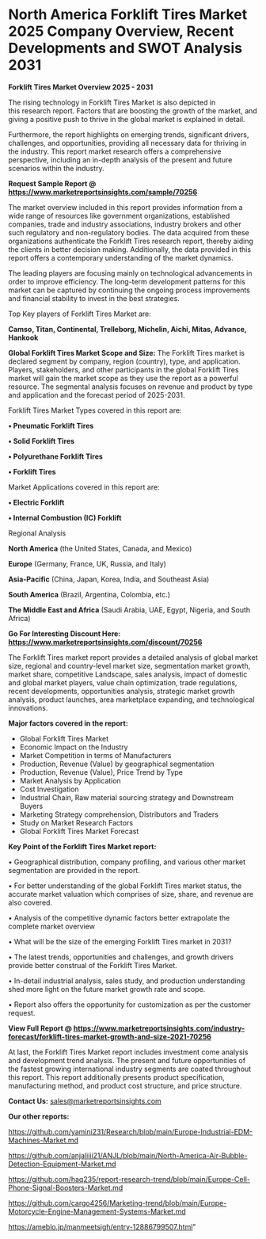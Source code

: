 # North America Forklift Tires Market 2025 Company Overview, Recent Developments and SWOT Analysis 2031

<Strong> Forklift Tires Market Overview 2025 - 2031</strong>

The rising technology in Forklift Tires Market is also depicted in this research report. Factors that are boosting the growth of the market, and giving a positive push to thrive in the global market is explained in detail.

Furthermore, the report highlights on emerging trends, significant drivers, challenges, and opportunities, providing all necessary data for thriving in the industry. This report market research offers a comprehensive perspective, including an in-depth analysis of the present and future scenarios within the industry.

<strong>Request Sample Report @ <a href=https://www.marketreportsinsights.com/sample/70256>https://www.marketreportsinsights.com/sample/70256</a></strong>

The market overview included in this report provides information from a wide range of resources like government organizations, established companies, trade and industry associations, industry brokers and other such regulatory and non-regulatory bodies. The data acquired from these organizations authenticate the Forklift Tires research report, thereby aiding the clients in better decision making. Additionally, the data provided in this report offers a contemporary understanding of the market dynamics.

The leading players are focusing mainly on technological advancements in order to improve efficiency. The long-term development patterns for this market can be captured by continuing the ongoing process improvements and financial stability to invest in the best strategies.

Top Key players of Forklift Tires Market are:

<strong>Camso, Titan, Continental, Trelleborg, Michelin, Aichi, Mitas, Advance, Hankook</strong>

<strong><b>Global Forklift Tires Market Scope and Size:</b></strong>
The Forklift Tires market is declared segment by company, region (country), type, and application. Players, stakeholders, and other participants in the global Forklift Tires market will gain the market scope as they use the report as a powerful resource. The segmental analysis focuses on revenue and product by type and application and the forecast period of 2025-2031.

Forklift Tires Market Types covered in this report are:

<strong>• Pneumatic Forklift Tires

• Solid Forklift Tires

• Polyurethane Forklift Tires

• Forklift Tires</strong>

Market Applications covered in this report are:

<strong>• Electric Forklift

• Internal Combustion (IC) Forklift</strong> 

Regional Analysis

<strong>North America</strong> (the United States, Canada, and Mexico)

<strong>Europe</strong> (Germany, France, UK, Russia, and Italy)

<strong>Asia-Pacific</strong> (China, Japan, Korea, India, and Southeast Asia)

<strong>South America</strong> (Brazil, Argentina, Colombia, etc.)

<strong>The Middle East and Africa</strong> (Saudi Arabia, UAE, Egypt, Nigeria, and South Africa)

<strong>Go For Interesting Discount Here: <a href=https://www.marketreportsinsights.com/discount/70256>https://www.marketreportsinsights.com/discount/70256</a></strong>

The Forklift Tires market report provides a detailed analysis of global market size, regional and country-level market size, segmentation market growth, market share, competitive Landscape, sales analysis, impact of domestic and global market players, value chain optimization, trade regulations, recent developments, opportunities analysis, strategic market growth analysis, product launches, area marketplace expanding, and technological innovations.

<strong><b>Major factors covered in the report:</b></strong>
<ul>
  <li>Global Forklift Tires Market </li>
  <li>Economic Impact on the Industry</li>
  <li>Market Competition in terms of Manufacturers</li>
  <li>Production, Revenue (Value) by geographical segmentation</li>
  <li>Production, Revenue (Value), Price Trend by Type</li>
  <li>Market Analysis by Application</li>
  <li>Cost Investigation</li>
  <li>Industrial Chain, Raw material sourcing strategy and Downstream Buyers</li>
  <li>Marketing Strategy comprehension, Distributors and Traders</li>
  <li>Study on Market Research Factors</li>
  <li>Global Forklift Tires Market Forecast</li>
</ul>

<strong><b>Key Point of the Forklift Tires Market report:</b></strong>

• Geographical distribution, company profiling, and various other market segmentation are provided in the report.

• For better understanding of the global Forklift Tires market status, the accurate market valuation which comprises of size, share, and revenue are also covered.

• Analysis of the competitive dynamic factors better extrapolate the complete market overview

• What will be the size of the emerging Forklift Tires market in 2031?

• The latest trends, opportunities and challenges, and growth drivers provide better construal of the Forklift Tires Market.

• In-detail industrial analysis, sales study, and production understanding shed more light on the future market growth rate and scope.

• Report also offers the opportunity for customization as per the customer request.

<strong><b>View Full Report @ <a href=https://www.marketreportsinsights.com/industry-forecast/forklift-tires-market-growth-and-size-2021-70256>https://www.marketreportsinsights.com/industry-forecast/forklift-tires-market-growth-and-size-2021-70256</a></b></strong>


At last, the Forklift Tires Market report includes investment come analysis and development trend analysis. The present and future opportunities of the fastest growing international industry segments are coated throughout this report. This report additionally presents product specification, manufacturing method, and product cost structure, and price structure.

<strong>Contact Us:</strong>
sales@marketreportsinsights.com

<strong>Our other reports:</strong>

<a href=https://github.com/yamini231/Research/blob/main/Europe-Industrial-EDM-Machines-Market.md>https://github.com/yamini231/Research/blob/main/Europe-Industrial-EDM-Machines-Market.md</a>

<a href=https://github.com/anjaliiii21/ANJL/blob/main/North-America-Air-Bubble-Detection-Equipment-Market.md>https://github.com/anjaliiii21/ANJL/blob/main/North-America-Air-Bubble-Detection-Equipment-Market.md</a>

<a href=https://github.com/haq235/report-research-trend/blob/main/Europe-Cell-Phone-Signal-Boosters-Market.md>https://github.com/haq235/report-research-trend/blob/main/Europe-Cell-Phone-Signal-Boosters-Market.md</a>

<a href=https://github.com/cargo4256/Marketing-trend/blob/main/Europe-Motorcycle-Engine-Management-Systems-Market.md>https://github.com/cargo4256/Marketing-trend/blob/main/Europe-Motorcycle-Engine-Management-Systems-Market.md</a>

<a href=https://ameblo.jp/manmeetsigh/entry-12886799507.html>https://ameblo.jp/manmeetsigh/entry-12886799507.html</a>"
